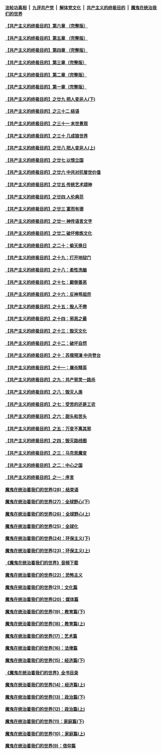 

####  [法轮功真相](../../../../basic/blob/master/README.md?t=06091701) &nbsp;|&nbsp; [九评共产党](../../../../9ping.md/blob/master/README.md?t=06091701) &nbsp;|&nbsp; [解体党文化](../../../../jtdwh.md/blob/master/README.md?t=06091701)  &nbsp;|&nbsp; [共产主义的终极目的](../../../../gczydzjmd.md/blob/master/README.md?t=06091701) &nbsp;|&nbsp; [魔鬼在统治我们的世界](../../../../mgztzwmdsj.md/blob/master/README.md?t=06091701) 

#### [【共产主义的终极目的】第六章 （完整版）](../pages/nsc422/n11428913.md?t=06091701) 

#### [【共产主义的终极目的】第五章 （完整版）](../pages/nsc422/n11428912.md?t=06091701) 

#### [【共产主义的终极目的】第四章 （完整版）](../pages/nsc422/n11428907.md?t=06091701) 

#### [【共产主义的终极目的】第三章（完整版）](../pages/nsc422/n11428848.md?t=06091701) 

#### [【共产主义的终极目的】第二章（完整版）](../pages/nsc422/n11428831.md?t=06091701) 

#### [【共产主义的终极目的】第一章（完整版）](../pages/nsc422/n11417651.md?t=06091701) 

#### [【共产主义的终极目的】之廿九 把人变非人(下)](../pages/nsc422/n11344140.md?t=06091701) 

#### [【共产主义的终极目的】之三十二 结语](../pages/nsc422/n11360535.md?t=06091701) 

#### [【共产主义的终极目的】之三十一 末世景观](../pages/nsc422/n11351129.md?t=06091701) 

#### [【共产主义的终极目的】之三十 几成狼世界](../pages/nsc422/n11348280.md?t=06091701) 

#### [【共产主义的终极目的】之廿八 把人变非人(上)](../pages/nsc422/n11340492.md?t=06091701) 

#### [【共产主义的终极目的】之廿七 以恨立国](../pages/nsc422/n11336944.md?t=06091701) 

#### [【共产主义的终极目的】之廿六 中共对抗普世价值](../pages/nsc422/n11324785.md?t=06091701) 

#### [【共产主义的终极目的】之廿五 传统艺术颂神](../pages/nsc422/n11296396.md?t=06091701) 

#### [【共产主义的终极目的】之廿四 人伦典范](../pages/nsc422/n11296397.md?t=06091701) 

#### [【共产主义的终极目的】之廿三 富而有德](../pages/nsc422/n11283598.md?t=06091701) 

#### [【共产主义的终极目的】之廿一 神传语言文字](../pages/nsc422/n11263265.md?t=06091701) 

#### [【共产主义的终极目的】之廿二 破坏修炼文化](../pages/nsc422/n11245728.md?t=06091701) 

#### [【共产主义的终极目的】之二十：偷天换日](../pages/nsc422/n11238846.md?t=06091701) 

#### [【共产主义的终极目的】之十九：打开地狱门](../pages/nsc422/n11206376.md?t=06091701) 

#### [【共产主义的终极目的】之十八：柔性洗脑](../pages/nsc422/n11199994.md?t=06091701) 

#### [【共产主义的终极目的】之十七：颠倒善恶](../pages/nsc422/n11179782.md?t=06091701) 

#### [【共产主义的终极目的】之十六：反神骂祖宗](../pages/nsc422/n11166798.md?t=06091701) 

#### [【共产主义的终极目的】之十五：毁人不倦](../pages/nsc422/n11166792.md?t=06091701) 

#### [【共产主义的终极目的】之十四：邪恶之最](../pages/nsc422/n11150249.md?t=06091701) 

#### [【共产主义的终极目的】之十三：毁灭文化](../pages/nsc422/n11135227.md?t=06091701) 

#### [【共产主义的终极目的】之十二：破坏自然](../pages/nsc422/n11135214.md?t=06091701) 

#### [【共产主义的终极目的】之十：苏俄预演 中共登台](../pages/nsc422/n11118424.md?t=06091701) 

#### [【共产主义的终极目的】之十一：屠杀精英](../pages/nsc422/n11118442.md?t=06091701) 

#### [【共产主义的终极目的】之九：共产邪灵一路杀](../pages/nsc422/n11114139.md?t=06091701) 

#### [【共产主义的终极目的】之八：毁灭人类](../pages/nsc422/n11108503.md?t=06091701) 

#### [【共产主义的终极目的】之七：受苦的还是工农](../pages/nsc422/n11101809.md?t=06091701) 

#### [【共产主义的终极目的】之六：甜头和苦头](../pages/nsc422/n11096971.md?t=06091701) 

#### [【共产主义的终极目的】之五：万变不离其邪](../pages/nsc422/n11091285.md?t=06091701) 

#### [【共产主义的终极目的】之四：毁灭路线图](../pages/nsc422/n11086284.md?t=06091701) 

#### [【共产主义的终极目的】之三：马克思魔变](../pages/nsc422/n11061941.md?t=06091701) 

#### [【共产主义的终极目的】之二：中心之国](../pages/nsc422/n11047728.md?t=06091701) 

#### [【共产主义的终极目的】之一：序言](../pages/nsc422/n11086077.md?t=06091701) 

#### [魔鬼在统治着我们的世界(28)：结束语](../pages/nsc422/n10936246.md?t=06091701) 

#### [魔鬼在统治着我们的世界(27)：全球野心(下)](../pages/nsc422/n10928319.md?t=06091701) 

#### [魔鬼在统治着我们的世界(26)：全球野心(上)](../pages/nsc422/n10900318.md?t=06091701) 

#### [魔鬼在统治着我们的世界(25)：全球化](../pages/nsc422/n10788205.md?t=06091701) 

#### [魔鬼在统治着我们的世界(24)：环保主义(下)](../pages/nsc422/n10695307.md?t=06091701) 

#### [魔鬼在统治着我们的世界(23)：环保主义(上)](../pages/nsc422/n10688613.md?t=06091701) 

#### [《魔鬼在统治着我们的世界》音频下载](../pages/nsc422/n10635553.md?t=06091701) 

#### [魔鬼在统治着我们的世界(22)：恐怖主义](../pages/nsc422/n10614727.md?t=06091701) 

#### [魔鬼在统治着我们的世界(21)：文化篇](../pages/nsc422/n10597706.md?t=06091701) 

#### [魔鬼在统治着我们的世界(20)：媒体篇](../pages/nsc422/n10586579.md?t=06091701) 

#### [魔鬼在统治着我们的世界(19)：教育篇(下)](../pages/nsc422/n10564808.md?t=06091701) 

#### [魔鬼在统治着我们的世界(18)：教育篇(上)](../pages/nsc422/n10526970.md?t=06091701) 

#### [魔鬼在统治着我们的世界(17)：艺术篇](../pages/nsc422/n10499093.md?t=06091701) 

#### [魔鬼在统治着我们的世界(16)：法律篇](../pages/nsc422/n10485969.md?t=06091701) 

#### [魔鬼在统治着我们的世界(15)：经济篇(下)](../pages/nsc422/n10469975.md?t=06091701) 

#### [《魔鬼在统治着我们的世界》全书目录](../pages/nsc422/n10464261.md?t=06091701) 

#### [魔鬼在统治着我们的世界(14)：经济篇(上)](../pages/nsc422/n10457370.md?t=06091701) 

#### [魔鬼在统治着我们的世界(13)：政治篇(下)](../pages/nsc422/n10448270.md?t=06091701) 

#### [魔鬼在统治着我们的世界(12)：政治篇(上)](../pages/nsc422/n10444576.md?t=06091701) 

#### [魔鬼在统治着我们的世界(11)：家庭篇(下)](../pages/nsc422/n10440961.md?t=06091701) 

#### [魔鬼在统治着我们的世界(10)：家庭篇(上)](../pages/nsc422/n10435448.md?t=06091701) 

#### [魔鬼在统治着我们的世界(9)：信仰篇](../pages/nsc422/n10432159.md?t=06091701) 


